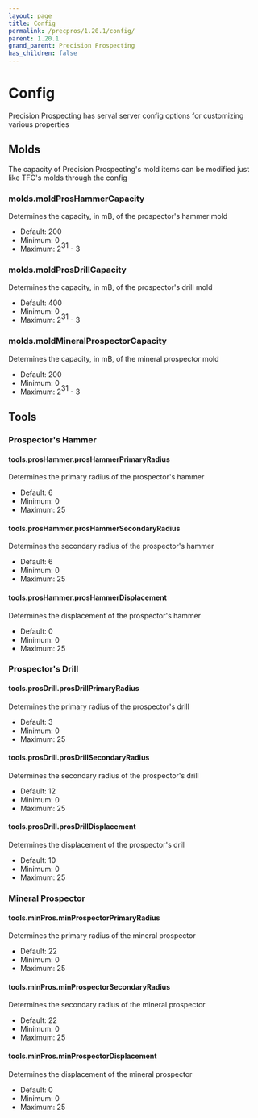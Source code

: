 ```yaml
---
layout: page
title: Config
permalink: /precpros/1.20.1/config/
parent: 1.20.1
grand_parent: Precision Prospecting
has_children: false
---
```


# Config

Precision Prospecting has serval server config options for customizing various properties

## Molds

The capacity of Precision Prospecting's mold items can be modified just like TFC's molds through the config

### molds.moldProsHammerCapacity

Determines the capacity, in mB, of the prospector's hammer mold

- Default: 200
- Minimum: 0
- Maximum: 2<span style="vertical-align: baseline; position: relative; top: -0.5em;">31</span> - 3

### molds.moldProsDrillCapacity

Determines the capacity, in mB, of the prospector's drill mold

- Default: 400
- Minimum: 0
- Maximum: 2<span style="vertical-align: baseline; position: relative; top: -0.5em;">31</span> - 3

### molds.moldMineralProspectorCapacity

Determines the capacity, in mB, of the mineral prospector mold

- Default: 200
- Minimum: 0
- Maximum: 2<span style="vertical-align: baseline; position: relative; top: -0.5em;">31</span> - 3

## Tools

### Prospector's Hammer

#### tools.prosHammer.prosHammerPrimaryRadius

Determines the primary radius of the prospector's hammer

- Default: 6
- Minimum: 0
- Maximum: 25

#### tools.prosHammer.prosHammerSecondaryRadius

Determines the secondary radius of the prospector's hammer

- Default: 6
- Minimum: 0
- Maximum: 25

#### tools.prosHammer.prosHammerDisplacement

Determines the displacement of the prospector's hammer

- Default: 0
- Minimum: 0
- Maximum: 25

### Prospector's Drill

#### tools.prosDrill.prosDrillPrimaryRadius

Determines the primary radius of the prospector's drill

- Default: 3
- Minimum: 0
- Maximum: 25

#### tools.prosDrill.prosDrillSecondaryRadius

Determines the secondary radius of the prospector's drill

- Default: 12
- Minimum: 0
- Maximum: 25

#### tools.prosDrill.prosDrillDisplacement

Determines the displacement of the prospector's drill

- Default: 10
- Minimum: 0
- Maximum: 25

### Mineral Prospector

#### tools.minPros.minProspectorPrimaryRadius

Determines the primary radius of the mineral prospector

- Default: 22
- Minimum: 0
- Maximum: 25

#### tools.minPros.minProspectorSecondaryRadius

Determines the secondary radius of the mineral prospector

- Default: 22
- Minimum: 0
- Maximum: 25

#### tools.minPros.minProspectorDisplacement

Determines the displacement of the mineral prospector

- Default: 0
- Minimum: 0
- Maximum: 25
